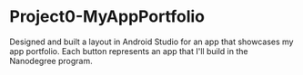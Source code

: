 # Project0-MyAppPortfolio

Designed and built a layout in Android Studio for an app that showcases my app portfolio. 
Each button represents an app that I'll build in the Nanodegree program.
